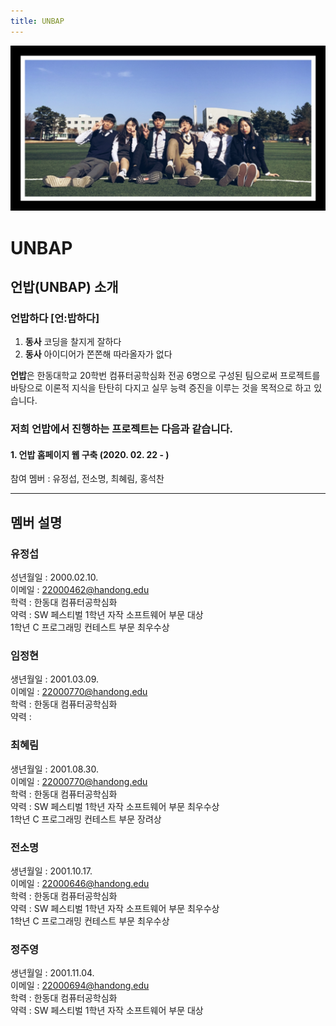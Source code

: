 ```yaml
---
title: UNBAP
---
```


![Group Photo](unbap.jpeg)

# UNBAP

## 언밥(UNBAP) 소개

### **언밥하다** \[언:밥하다\]

1. **동사** 코딩을 찰지게 잘하다
2. **동사** 아이디어가 쫀쫀해 따라올자가 없다

**언밥**은 한동대학교 20학번 컴퓨터공학심화 전공 6명으로 구성된 팀으로써 프로젝트를 바탕으로 이론적 지식을 탄탄히 다지고 실무 능력 증진을 이루는 것을 목적으로 하고 있습니다.

### 저희 언밥에서 진행하는 프로젝트는 다음과 같습니다.

#### 1. 언밥 홈페이지 웹 구축 (2020. 02. 22 - )

참여 멤버 : 유정섭, 전소명, 최혜림, 홍석찬

---

## 멤버 설명

### 유정섭

성년월일 : 2000.02.10.\
이메일 : 22000462@handong.edu\
학력 : 한동대 컴퓨터공학심화\
약력 : SW 페스티벌 1학년 자작 소프트웨어 부문 대상\
1학년 C 프로그래밍 컨테스트 부문 최우수상

### 임정현

생년월일 : 2001.03.09.\
이메일 : 22000770@handong.edu\
학력 : 한동대 컴퓨터공학심화\
약력 :

### 최혜림

생년월일 : 2001.08.30.\
이메일 : 22000770@handong.edu\
학력 : 한동대 컴퓨터공학심화\
약력 : SW 페스티벌 1학년 자작 소프트웨어 부문 최우수상\
1학년 C 프로그래밍 컨테스트 부문 장려상

### 전소명

생년월일 : 2001.10.17.\
이메일 : 22000646@handong.edu\
학력 : 한동대 컴퓨터공학심화\
약력 : SW 페스티벌 1학년 자작 소프트웨어 부문 최우수상\
1학년 C 프로그래밍 컨테스트 부문 최우수상

### 정주영

생년월일 : 2001.11.04.\
이메일 : 22000694@handong.edu\
학력 : 한동대 컴퓨터공학심화\
약력 : SW 페스티벌 1학년 자작 소프트웨어 부문 대상
